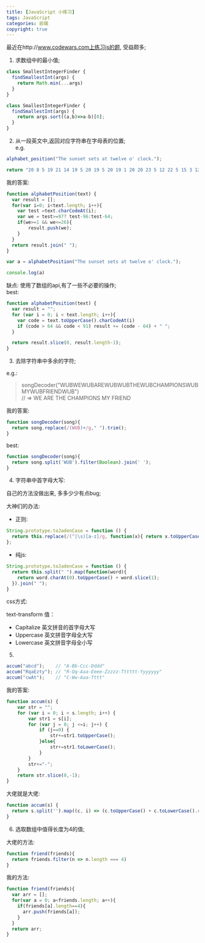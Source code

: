 ```yaml
---
title: [JavaScript 小练习]
tags: JavaScript
categories: 前端
copyright: true
---
```

最近在http://www.codewars.com上练习js的题, 受益颇多;

1. 求数组中的最小值;  

```js
class SmallestIntegerFinder {
  findSmallestInt(args) {
    return Math.min(...args)
  }
}
```

```js
class SmallestIntegerFinder {
  findSmallestInt(args) {
    return args.sort((a,b)=>a-b)[0];
  }
}
```

2. 从一段英文中,返回对应字符串在字母表的位置;  
  e.g.

```js
alphabet_position("The sunset sets at twelve o' clock.");

return "20 8 5 19 21 14 19 5 20 19 5 20 19 1 20 20 23 5 12 22 5 15 3 12 15 3 11";
```

我的答案:  

```js
function alphabetPosition(text) {
  var result = [];
  for(var i=0; i<text.length; i++){
	var test =text.charCodeAt(i);
	var we = test>=97? test-96:test-64;
	if(we>=1 && we<=26){
		result.push(we);
	}
  }
  return result.join(" ");
}

var a = alphabetPosition("The sunset sets at twelve o' clock.");

console.log(a)
```
缺点: 使用了数组的api,有了一些不必要的操作;  
best: 

```js
function alphabetPosition(text) {
  var result = "";
  for (var i = 0; i < text.length; i++){
    var code = text.toUpperCase().charCodeAt(i)
    if (code > 64 && code < 91) result += (code - 64) + " ";
  }

  return result.slice(0, result.length-1);
}
```
3. 去除字符串中多余的字符;

e.g.: 
> songDecoder("WUBWEWUBAREWUBWUBTHEWUBCHAMPIONSWUBMYWUBFRIENDWUB")   
  // =>  WE ARE THE CHAMPIONS MY FRIEND
  
我的答案:  

```js
function songDecoder(song){
  return song.replace(/(WUB)+/g," ").trim();
}
```
best: 

```js 
function songDecoder(song){
  return song.split('WUB').filter(Boolean).join(' ');
}
```

4. 字符串中首字母大写:  

自己的方法没做出来, 多多少少有点bug;

大神们的办法:  
+ 正则:  

```js
String.prototype.toJadenCase = function () {
  return this.replace(/(^|\s)[a-z]/g, function(x){ return x.toUpperCase(); });
};
```
+ 纯js:

```js
String.prototype.toJadenCase = function () { 
  return this.split(" ").map(function(word){
    return word.charAt(0).toUpperCase() + word.slice(1);
  }).join(" ");
}
```

css方式:  

text-transform 值：
+ Capitalize 英文拼音的首字母大写
+ Uppercase 英文拼音字母全大写
+ Lowercase 英文拼音字母全小写


5. 
```js
accum("abcd");    // "A-Bb-Ccc-Dddd"
accum("RqaEzty"); // "R-Qq-Aaa-Eeee-Zzzzz-Tttttt-Yyyyyyy"
accum("cwAt");    // "C-Ww-Aaa-Tttt"
```
我的答案: 

```js
function accum(s) {
	var str = "";
	for (var i = 0; i < s.length; i++) {
		var str1 = s[i];
		for (var j = 0; j <=i; j++) {
			if (j==0) {
				str+=str1.toUpperCase();
			}else{
				str+=str1.toLowerCase();
			}
		}
		str+="-";
	}
	return str.slice(0,-1);
}
```
大佬就是大佬: 

```js
function accum(s) {
  return s.split('').map((c, i) => (c.toUpperCase() + c.toLowerCase().repeat(i))).join('-');
}
```

6. 选取数组中值得长度为4的值;

大佬的方法:  

```js
function friend(friends){
  return friends.filter(n => n.length === 4)
}
```

我的方法:  

```js
function friend(friends){
  var arr = [];
  for(var a = 0; a<friends.length; a++){
    if(friends[a].length==4){
      arr.push(friends[a]);
    }
  }
  return arr;
}
```